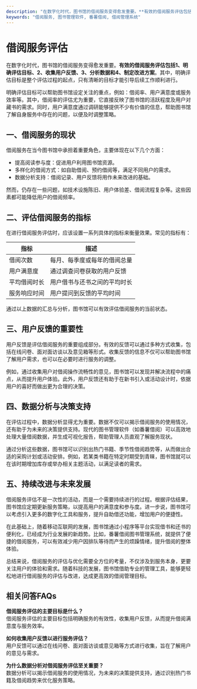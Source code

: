 ```yaml
---
description: "在数字化时代，图书馆的借阅服务变得愈发重要。**有效的借阅服务评估包括1、明确评估目标、2、收集用户反馈、3、分析数据和4、制定改进方案**。其中，明确评估目标是整个评估过程的起点，只有清晰的目标才能引导后续工作顺利进行。"
keywords: "借阅服务, 图书管理软件, 番薯借阅, 借阅管理系统"
---
```

# 借阅服务评估

在数字化时代，图书馆的借阅服务变得愈发重要。**有效的借阅服务评估包括1、明确评估目标、2、收集用户反馈、3、分析数据和4、制定改进方案**。其中，明确评估目标是整个评估过程的起点，只有清晰的目标才能引导后续工作顺利进行。

明确评估目标可以帮助图书馆设定关注的重点，例如：借阅率、用户满意度或服务效率等。其中，借阅率的评估尤为重要，它直接反映了图书馆的活跃程度及用户对藏书的需求。同时，用户满意度通过调研能够提供不少有价值的信息，帮助图书馆了解自身服务中存在的问题，以便及时调整策略。

## **一、借阅服务的现状**

借阅服务在当今图书馆中承担着重要角色，主要体现在以下几个方面：

- 提高阅读参与度：促进用户利用图书馆资源。
- 多样化的借阅方式：如自助借阅、预约借阅等，满足不同用户的需求。
- 数据分析支持：借阅记录、用户反馈将用作未来改进的基础。

然而，仍存在一些问题，如技术设施陈旧、用户体验差、借阅流程复杂等。这些因素都可能降低用户的借阅频率。

## **二、评估借阅服务的指标**

在进行借阅服务评估时，应该设置一系列具体的指标来衡量效果。常见的指标有：

| 指标            | 描述                           |
|-----------------|--------------------------------|
| 借阅次数        | 每月、每季度或每年的借阅总量   |
| 用户满意度      | 通过调查问卷获取的用户反馈     |
| 平均借阅时长    | 用户借书与还书之间的平均时长   |
| 服务响应时间    | 用户提问到反馈的平均时间       |

通过以上数据的汇总与分析，图书馆可以有效评估借阅服务的当前状态。

## **三、用户反馈的重要性**

用户反馈是评估借阅服务的重要组成部分。有效的反馈可以通过多种方式收集，包括在线问卷、面对面访谈以及意见箱等形式。收集反馈的信息不仅可以帮助图书馆了解用户需求，也可以在必要时进行服务的调整。

例如，通过收集用户对借阅操作流畅性的意见，图书馆可以发现并解决流程中的痛点，从而提升用户体验。此外，用户反馈还有助于在新书引入或活动设计时，依据用户的喜好而做出更为合理的决策。

## **四、数据分析与决策支持**

在评估过程中，数据分析显得尤为重要。数据不仅可以揭示借阅服务的使用情况，还有助于为未来的决策提供支持。现代的图书管理软件（如番薯借阅）可以高效地处理大量借阅数据，并生成可视化报告，帮助管理人员直观了解服务现状。

通过分析这些数据，图书馆可以识别出热门书籍、季节性借阅趋势等，从而做出合适的采购计划或活动安排。例如，若某类书籍在特定时期受到青睐，图书馆就可以在该时期增加库存或举办相关主题活动，以满足读者的需求。

## **五、持续改进与未来发展**

借阅服务评估不是一次性的活动，而是一个需要持续进行的过程。根据评估结果，图书馆应定期更新服务策略，以提高用户的满意度和参与度。进一步说，图书馆可以考虑引入更多的数字化工具和服务，提升自助借还功能，增加用户的便捷性。

在此基础上，随着移动互联网的发展，图书馆通过小程序等平台实现借书和还书的便利化，已经成为行业发展的新趋势。比如，番薯借阅图书管理系统，就提供了便捷的借阅服务，可以有效减少用户因排队等待而产生的烦躁情绪，提升借阅的整体体验。

总结来说，借阅服务的评估与优化需要全方位的考量，不仅涉及到服务本身，更要关注用户的体验和需求。随着科技的发展，图书馆借助专业的管理工具，能够更轻松地进行借阅服务的评估与改进，达成更高效的借阅管理目标。

## 相关问答FAQs

**借阅服务评估的主要目标是什么？**  
借阅服务评估的主要目标包括明确服务的有效性，收集用户反馈，从而提升借阅满意度与服务效率。

**如何收集用户反馈以进行服务评估？**  
用户反馈可以通过在线问卷、面对面访谈或意见箱等方式进行收集，旨在了解用户的意见与需求。

**为什么数据分析对借阅服务评估至关重要？**  
数据分析可以揭示借阅服务的使用情况，为未来的决策提供支持，通过识别热门书籍及借阅趋势来优化服务策略。
